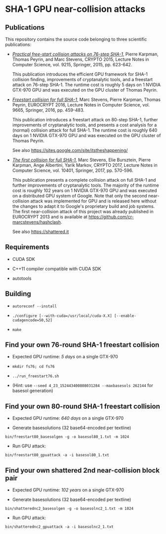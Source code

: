 # SHA-1 GPU near-collision attacks

## Publications

This repository contains the source code belonging to three scientific publications:

- [*Practical free-start collision attacks on 76-step SHA-1*](https://eprint.iacr.org/2015/530), Pierre Karpman, Thomas Peyrin, and Marc Stevens, CRYPTO 2015, Lecture Notes in Computer Science, vol. 9215, Springer, 2015, pp. 623-642.

  This publication introduces the efficient GPU framework for SHA-1 collision finding, improvements of cryptanalytic tools, and a freestart attack on 76-step SHA-1. The runtime cost is roughly 5 days on 1 NVIDIA GTX-970 GPU and was executed on the GPU cluster of Thomas Peyrin.

- [*Freestart collision for full SHA-1*](https://eprint.iacr.org/2015/967), Marc Stevens, Pierre Karpman, Thomas Peyrin, EUROCRYPT 2016, Lecture Notes in Computer Science, vol. 9665, Springer, 2016, pp. 459-483.

  This publication introduces a freestart attack on 80-step SHA-1, further improvements of cryptanalytic tools, and presents a cost analysis for a (normal) collision attack for full SHA-1. The runtime cost is roughly 640 days on 1 NVIDIA GTX-970 GPU and was executed on the GPU cluster of Thomas Peyrin.
  
  See also https://sites.google.com/site/itstheshappening/

- [*The first collision for full SHA-1*](https://eprint.iacr.org/2017/190), Marc Stevens, Elie Bursztein, Pierre Karpman, Ange Albertini, Yarik Markov, CRYPTO 2017, Lecture Notes in Computer Science, vol. 10401, Springer, 2017, pp. 570-596.

  This publication presents a complete collision attack on full SHA-1 and further improvements of cryptanalytic tools. The majority of the runtime cost is roughly 102 years on 1 NVIDIA GTX-970 GPU and was executed on a distributed GPU system of Google. 
  Note that only the second near-collision attack was implemented for GPU and is released here without the changes to adapt it to Google's proprietary build and job systems. 
  The first near-collision attack of this project was already published in EUROCRYPT 2013 and is available at https://github.com/cr-marcstevens/hashclash.

  See also https://shattered.it

## Requirements

 - CUDA SDK

 - C++11 compiler compatible with CUDA SDK

 - autotools

## Building

 - `autoreconf --install`

 - `./configure [--with-cuda=/usr/local/cuda-X.X] [--enable-cudagencode=50,52]`

 - `make`

## Find your own 76-round SHA-1 freestart collision

 - Expected GPU runtime: *5 days* on a single GTX-970

 - `mkdir fs76; cd fs76`

 - `../run_freestart76.sh`

 - (Hint: use `--seed 4_23_152443400808031284 --maxbasesols 262144` for basesol generation)

## Find your own 80-round SHA-1 freestart collision

 - Expected GPU runtime: *640 days* on a single GTX-970

 - Generate basesolutions (32 base64-encoded per textline)

 `bin/freestart80_basesolgen -g -o basesol80_1.txt -m 1024`

 - Run GPU attack:

 `bin/freestart80_gpuattack -a -i basesol80_1.txt`

## Find your own shattered 2nd near-collision block pair

 - Expected GPU runtime: *102 years* on a single GTX-970

 - Generate basesolutions (32 base64-encoded per textline)

 `bin/shatterednc2_basesolgen -g -o basesolnc2_1.txt -m 1024`

 - Run GPU attack:

 `bin/shatterednc2_gpuattack -a -i basesolnc2_1.txt`
